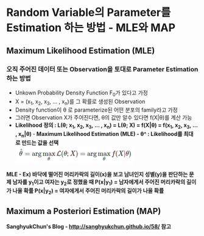 # Random Variable의 Parameter를 Estimation 하는 방법 - MLE와 MAP
## Maximum Likelihood Estimation (MLE)
### 오직 주어진 데이터 또는 Observation을 토대로 Parameter Estimation 하는 방법
- Unkown Probability Density Function F<sub>0</sub>가 있다고 가정
- X = (x<sub>1</sub>, x<sub>2</sub>, x<sub>3</sub>, ... , x<sub>n</sub>)를 그 확률로 생성된 Observation
- Density function이 θ 로 parameterize된 어떤 분포의 family라고 가정
- 그러면 Observation X가 주어진다면, θ의 값만 알수 있다면 f(X|θ)를 계산 가능
- <b> Likelihood 정의 : L(θ;  x<sub>1</sub>, x<sub>2</sub>, x<sub>3</sub>, ... , x<sub>n</sub>) = L(θ; X) = f(X|θ) = f(x<sub>1</sub>, x<sub>2</sub>, x<sub>3</sub>, ... , x<sub>n</sub>|θ) </b>
-<b> Maximum Likelihood Estimation (MLE) - θ^ : Likelihood를 최대로 만드는 값을 선택 <br />
![alt text](image/MLE.PNG)

MLE - Ex) 
바닥에 떨어진 머리카락의 길이(x)을 보고 남녀인지 성별(y)을 판단하는 문제
남자를 y<sub>1</sub>이고 여자는 y<sub>2</sub>로 정했을 때
P(x|y<sub>1</sub>) = 남자에게서 주어진 머리카락의 길이가 나올 확률
P(x|y<sub>2</sub>) = 여자에게서 주어진 머리카락의 길이가 나올 확률

## Maximum a Posteriori Estimation (MAP)

SanghyukChun's Blog - http://sanghyukchun.github.io/58/ 참고